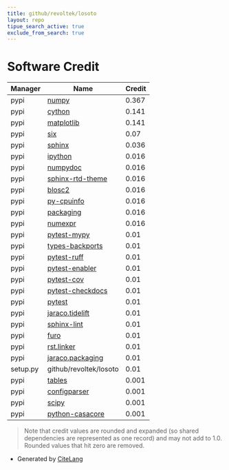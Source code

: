 ```yaml
---
title: github/revoltek/losoto
layout: repo
tipue_search_active: true
exclude_from_search: true
---
```

# Software Credit

|Manager|Name|Credit|
|-------|----|------|
|pypi|[numpy](https://www.numpy.org)|0.367|
|pypi|[cython](http://cython.org/)|0.141|
|pypi|[matplotlib](https://matplotlib.org)|0.141|
|pypi|[six](https://pypi.org/project/six)|0.07|
|pypi|[sphinx](https://pypi.org/project/sphinx)|0.036|
|pypi|[ipython](https://ipython.org)|0.016|
|pypi|[numpydoc](https://pypi.org/project/numpydoc)|0.016|
|pypi|[sphinx-rtd-theme](https://pypi.org/project/sphinx-rtd-theme)|0.016|
|pypi|[blosc2](https://pypi.org/project/blosc2)|0.016|
|pypi|[py-cpuinfo](https://pypi.org/project/py-cpuinfo)|0.016|
|pypi|[packaging](https://pypi.org/project/packaging)|0.016|
|pypi|[numexpr](https://pypi.org/project/numexpr)|0.016|
|pypi|[pytest-mypy](https://pypi.org/project/pytest-mypy)|0.01|
|pypi|[types-backports](https://pypi.org/project/types-backports)|0.01|
|pypi|[pytest-ruff](https://pypi.org/project/pytest-ruff)|0.01|
|pypi|[pytest-enabler](https://pypi.org/project/pytest-enabler)|0.01|
|pypi|[pytest-cov](https://pypi.org/project/pytest-cov)|0.01|
|pypi|[pytest-checkdocs](https://pypi.org/project/pytest-checkdocs)|0.01|
|pypi|[pytest](https://pypi.org/project/pytest)|0.01|
|pypi|[jaraco.tidelift](https://pypi.org/project/jaraco.tidelift)|0.01|
|pypi|[sphinx-lint](https://pypi.org/project/sphinx-lint)|0.01|
|pypi|[furo](https://pypi.org/project/furo)|0.01|
|pypi|[rst.linker](https://pypi.org/project/rst.linker)|0.01|
|pypi|[jaraco.packaging](https://pypi.org/project/jaraco.packaging)|0.01|
|setup.py|github/revoltek/losoto|0.01|
|pypi|[tables](http://www.pytables.org)|0.001|
|pypi|[configparser](https://github.com/jaraco/configparser/)|0.001|
|pypi|[scipy](https://www.scipy.org)|0.001|
|pypi|[python-casacore](https://github.com/casacore/python-casacore)|0.001|


> Note that credit values are rounded and expanded (so shared dependencies are represented as one record) and may not add to 1.0. Rounded values that hit zero are removed.


- Generated by [CiteLang](https://github.com/vsoch/citelang)
